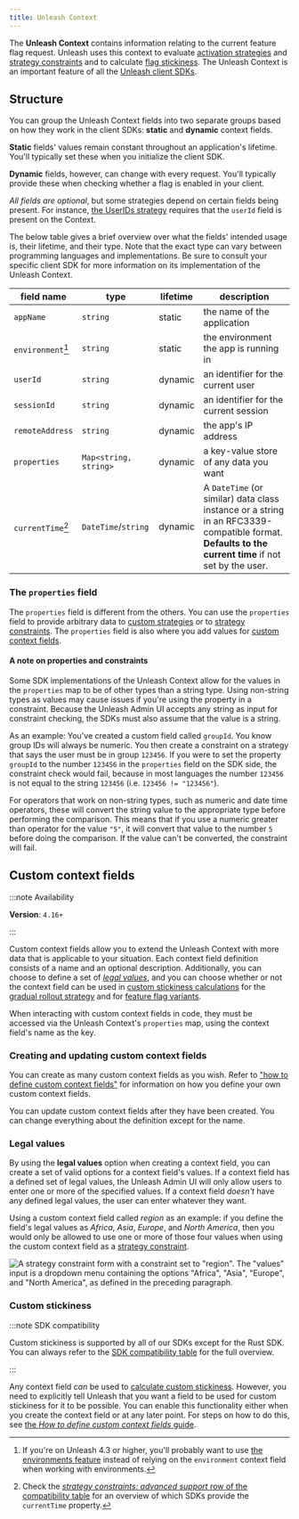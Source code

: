```yaml
---
title: Unleash Context
---
```


The **Unleash Context** contains information relating to the current feature flag request. Unleash uses this context to evaluate [activation strategies](activation-strategies.md) and [strategy constraints](../reference/strategy-constraints.md) and to calculate [flag stickiness](../reference/stickiness.md). The Unleash Context is an important feature of all the [Unleash client SDKs](../reference/sdks/index.md).

## Structure

You can group the Unleash Context fields into two separate groups based on how they work in the client SDKs: **static**  and **dynamic** context fields.

**Static** fields' values remain constant throughout an application's lifetime. You'll typically set these when you initialize the client SDK.

**Dynamic** fields, however, can change with every request. You'll typically provide these when checking whether a flag is enabled in your client.

_All fields are optional_, but some strategies depend on certain fields being present. For instance, [the UserIDs strategy](activation-strategies.md#userids) requires that the `userId` field is present on the Context.

The below table gives a brief overview over what the fields' intended usage is, their lifetime, and their type. Note that the exact type can vary between programming languages and implementations. Be sure to consult your specific client SDK for more information on its implementation of the Unleash Context.

| field name        | type                  | lifetime | description                                                                                                                                         |
|-------------------|-----------------------|----------|-----------------------------------------------------------------------------------------------------------------------------------------------------|
| `appName`         | `string`              | static   | the name of the application                                                                                                                         |
| `environment`[^1] | `string`              | static   | the environment the app is running in                                                                                                               |
| `userId`          | `string`              | dynamic  | an identifier for the current user                                                                                                                  |
| `sessionId`       | `string`              | dynamic  | an identifier for the current session                                                                                                               |
| `remoteAddress`   | `string`              | dynamic  | the app's IP address                                                                                                                                |
| `properties`      | `Map<string, string>` | dynamic  | a key-value store of any data you want                                                                                                              |
| `currentTime`[^2] | `DateTime`/`string`   | dynamic  | A `DateTime` (or similar) data class instance or a string in an RFC3339-compatible format. **Defaults to the current time** if not set by the user. |


### The `properties` field

The `properties` field is different from the others. You can use the `properties` field to provide arbitrary data to [custom strategies](../reference/custom-activation-strategies.md) or to [strategy constraints](../reference/strategy-constraints.md). The `properties` field is also where you add values for [custom context fields](#custom-context-fields).


#### A note on properties and constraints

Some SDK implementations of the Unleash Context allow for the values in the `properties` map to be of other types than a string type. Using non-string types as values may cause issues if you're using the property in a constraint. Because the Unleash Admin UI accepts any string as input for constraint checking, the SDKs must also assume that the value is a string.

As an example: You've created a custom field called `groupId`. You know group IDs will always be numeric. You then create a constraint on a strategy that says the user must be in group `123456`. If you were to set the property `groupId` to the number `123456` in the `properties` field on the SDK side, the constraint check would fail, because in most languages the number `123456` is not equal to the string `123456` (i.e. `123456 != "123456"`).

For operators that work on non-string types, such as numeric and date time operators, these will convert the string value to the appropriate type before performing the comparison. This means that if you use a numeric greater than operator for the value `"5"`, it will convert that value to the number `5` before doing the comparison. If the value can't be converted, the constraint will fail.

## Custom context fields

:::note Availability

**Version**: `4.16+`

:::

Custom context fields allow you to extend the Unleash Context with more data that is applicable to your situation. Each context field definition consists of a name and an optional description. Additionally, you can choose to define a set of [_legal values_](#legal-values "legal values for custom context fields"), and you can choose whether or not the context field can be used in [custom stickiness calculations](../reference/stickiness.md#custom-stickiness) for the [gradual rollout strategy](activation-strategies.md#customize-stickiness-beta) and for [feature flag variants](../reference/feature-toggle-variants.md).

When interacting with custom context fields in code, they must be accessed via the Unleash Context's `properties` map, using the context field's name as the key.

### Creating and updating custom context fields

You can create as many custom context fields as you wish. Refer to ["how to define custom context fields"](../how-to/how-to-define-custom-context-fields) for information on how you define your own custom context fields.

You can update custom context fields after they have been created. You can change everything about the definition except for the name.

### Legal values

By using the **legal values** option when creating a context field, you can create a set of valid options for a context field's values.
If a context field has a defined set of legal values, the Unleash Admin UI will only allow users to enter one or more of the specified values. If a context field _doesn't_ have any defined legal values, the user can enter whatever they want.

Using a custom context field called _region_ as an example: if you define the field's legal values as _Africa_, _Asia_, _Europe_, and _North America_, then you would only be allowed to use one or more of those four values when using the custom context field as a [strategy constraint](../reference/strategy-constraints.md).

![A strategy constraint form with a constraint set to "region". The "values" input is a dropdown menu containing the options "Africa", "Asia", "Europe", and "North America", as defined in the preceding paragraph.](/img/constraints_legal_values.png)

### Custom stickiness

:::note SDK compatibility

Custom stickiness is supported by all of our SDKs except for the Rust SDK. You can always refer to the [SDK compatibility table](../reference/sdks/index.md#server-side-sdk-compatibility-table) for the full overview.

:::

Any context field _can_ be used to [calculate custom stickiness](../reference/stickiness.md#custom-stickiness). However, you need to explicitly tell Unleash that you want a field to be used for custom stickiness for it to be possible. You can enable this functionality either when you create the context field or at any later point. For steps on how to do this, see [the _How to define custom context fields_ guide](../how-to/how-to-define-custom-context-fields).



[^1]: If you're on Unleash 4.3 or higher, you'll probably want to use [the environments feature](../reference/environments.md) instead of relying on the `environment` context field when working with environments.

[^2]: Check the [*strategy constraints: advanced support* row of the compatibility table](../reference/sdks/index.md#strategy-constraints-advanced-support) for an overview of which SDKs provide the `currentTime` property.
